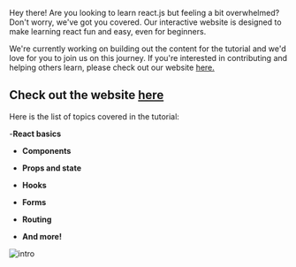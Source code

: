Hey there! Are you looking to learn react.js but feeling a bit overwhelmed? Don't worry, we've got you covered. Our interactive website is designed to make learning react fun and easy, even for beginners.

We're currently working on building out the content for the tutorial and we'd love for you to join us on this journey. If you're interested in contributing and helping others learn, please check out our website [here.](https://codexam.vercel.app/docs/react)

## Check out the website [here](https://codexam.vercel.app/docs/react)

Here is the list of topics covered in the tutorial:

-**React basics**

- **Components**

- **Props and state**

- **Hooks**

- **Forms**

- **Routing**

- **And more!**

![intro](intro.gif)
